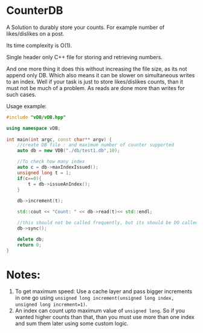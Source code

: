 # CounterDB

A Solution to durably store your counts. For example number of likes/dislikes on a post.

Its time complexity is O(1). 

Single header only C++ file for storing and retrieving numbers.

And one more thing it does this without increasing the file size, as its not append only DB. Which also means it can be slower on simultaneous writes to an index. Well if your task is just to store likes/dislikes counts, than it must not be much of a problem. As reads are done more than writes for such cases.

Usage example:

```c++
#include "vDB/vDB.hpp"

using namespace vDB;
    
int main(int argc, const char** argv) {
    //create DB file : and maximum number of counter supported
    auto db = new VDB("./db/test1.db",10);

    //To check how many index
    auto c = db->maxIndexIssued();
    unsigned long t = 1;
    if(c==0){
        t = db->issueAnIndex();
    }
    
    db->increment(t);

    std::cout << "Count: " << db->read(t)<< std::endl;

    //this should not be called frequently, but its should be DO called if you want stronger durability.
    db->sync();

    delete db;
    return 0;
}
```


# Notes:
1. To get maximum speed: Use a cache layer and pass bigger increments in one go using `unsigned long increment(unsigned long index, unsigned long increment=1)`.
2. An index can count upto maximum value of `unsigned long`. So if you wanted higher counts than that, than you must use more than one index and sum them later using some custom logic.